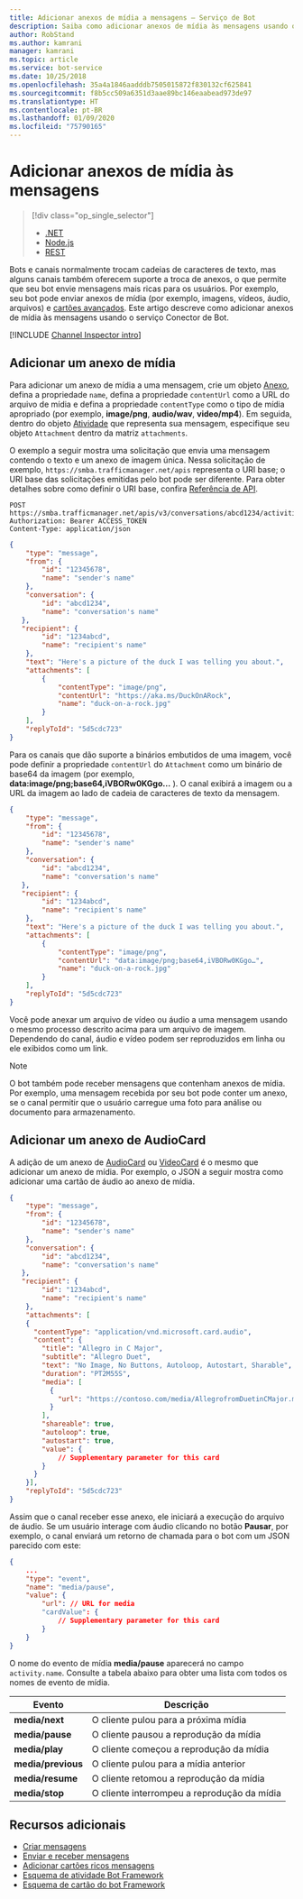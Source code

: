 ```yaml
---
title: Adicionar anexos de mídia a mensagens – Serviço de Bot
description: Saiba como adicionar anexos de mídia às mensagens usando o serviço Conector de Bot.
author: RobStand
ms.author: kamrani
manager: kamrani
ms.topic: article
ms.service: bot-service
ms.date: 10/25/2018
ms.openlocfilehash: 35a4a1846aadddb7505015872f830132cf625841
ms.sourcegitcommit: f8b5cc509a6351d3aae89bc146eaabead973de97
ms.translationtype: HT
ms.contentlocale: pt-BR
ms.lasthandoff: 01/09/2020
ms.locfileid: "75790165"
---
```

# <a name="add-media-attachments-to-messages"></a>Adicionar anexos de mídia às mensagens
> [!div class="op_single_selector"]
> - [.NET](../dotnet/bot-builder-dotnet-add-media-attachments.md)
> - [Node.js](../nodejs/bot-builder-nodejs-send-receive-attachments.md)
> - [REST](../rest-api/bot-framework-rest-connector-add-media-attachments.md)

Bots e canais normalmente trocam cadeias de caracteres de texto, mas alguns canais também oferecem suporte a troca de anexos, o que permite que seu bot envie mensagens mais ricas para os usuários. Por exemplo, seu bot pode enviar anexos de mídia (por exemplo, imagens, vídeos, áudio, arquivos) e [cartões avançados](bot-framework-rest-connector-add-rich-cards.md). Este artigo descreve como adicionar anexos de mídia às mensagens usando o serviço Conector de Bot.

[!INCLUDE [Channel Inspector intro](~/includes/snippet-channel-inspector.md)]

## <a name="add-a-media-attachment"></a>Adicionar um anexo de mídia  

Para adicionar um anexo de mídia a uma mensagem, crie um objeto [Anexo][], defina a propriedade `name`, defina a propriedade `contentUrl` como a URL do arquivo de mídia e defina a propriedade `contentType` como o tipo de mídia apropriado (por exemplo, **image/png**, **audio/wav**, **video/mp4**). Em seguida, dentro do objeto [Atividade][] que representa sua mensagem, especifique seu objeto `Attachment` dentro da matriz `attachments`.

O exemplo a seguir mostra uma solicitação que envia uma mensagem contendo o texto e um anexo de imagem única. Nessa solicitação de exemplo, `https://smba.trafficmanager.net/apis` representa o URI base; o URI base das solicitações emitidas pelo bot pode ser diferente. Para obter detalhes sobre como definir o URI base, confira [Referência de API](bot-framework-rest-connector-api-reference.md#base-uri).

```http
POST https://smba.trafficmanager.net/apis/v3/conversations/abcd1234/activities/5d5cdc723
Authorization: Bearer ACCESS_TOKEN
Content-Type: application/json
```

```json
{
    "type": "message",
    "from": {
        "id": "12345678",
        "name": "sender's name"
    },
    "conversation": {
        "id": "abcd1234",
        "name": "conversation's name"
   },
   "recipient": {
        "id": "1234abcd",
        "name": "recipient's name"
    },
    "text": "Here's a picture of the duck I was telling you about.",
    "attachments": [
        {
            "contentType": "image/png",
            "contentUrl": "https://aka.ms/DuckOnARock",
            "name": "duck-on-a-rock.jpg"
        }
    ],
    "replyToId": "5d5cdc723"
}
```

Para os canais que dão suporte a binários embutidos de uma imagem, você pode definir a propriedade `contentUrl` do `Attachment` como um binário de base64 da imagem (por exemplo, **data:image/png;base64,iVBORw0KGgo…** ). O canal exibirá a imagem ou a URL da imagem ao lado de cadeia de caracteres de texto da mensagem.

```json
{
    "type": "message",
    "from": {
        "id": "12345678",
        "name": "sender's name"
    },
    "conversation": {
        "id": "abcd1234",
        "name": "conversation's name"
   },
   "recipient": {
        "id": "1234abcd",
        "name": "recipient's name"
    },
    "text": "Here's a picture of the duck I was telling you about.",
    "attachments": [
        {
            "contentType": "image/png",
            "contentUrl": "data:image/png;base64,iVBORw0KGgo…",
            "name": "duck-on-a-rock.jpg"
        }
    ],
    "replyToId": "5d5cdc723"
}
```

Você pode anexar um arquivo de vídeo ou áudio a uma mensagem usando o mesmo processo descrito acima para um arquivo de imagem. Dependendo do canal, áudio e vídeo podem ser reproduzidos em linha ou ele exibidos como um link.

> [!NOTE] 
> O bot também pode receber mensagens que contenham anexos de mídia.
> Por exemplo, uma mensagem recebida por seu bot pode conter um anexo, se o canal permitir que o usuário carregue uma foto para análise ou documento para armazenamento.

## <a name="add-an-audiocard-attachment"></a>Adicionar um anexo de AudioCard

A adição de um anexo de [AudioCard][] ou [VideoCard][] é o mesmo que adicionar um anexo de mídia. Por exemplo, o JSON a seguir mostra como adicionar uma cartão de áudio ao anexo de mídia.

```json
{
    "type": "message",
    "from": {
        "id": "12345678",
        "name": "sender's name"
    },
    "conversation": {
        "id": "abcd1234",
        "name": "conversation's name"
   },
   "recipient": {
        "id": "1234abcd",
        "name": "recipient's name"
    },
    "attachments": [
    {
      "contentType": "application/vnd.microsoft.card.audio",
      "content": {
        "title": "Allegro in C Major",
        "subtitle": "Allegro Duet",
        "text": "No Image, No Buttons, Autoloop, Autostart, Sharable",
        "duration": "PT2M55S",
        "media": [
          {
            "url": "https://contoso.com/media/AllegrofromDuetinCMajor.mp3"
          }
        ],
        "shareable": true,
        "autoloop": true,
        "autostart": true,
        "value": {
            // Supplementary parameter for this card
        }
      }
    }],
    "replyToId": "5d5cdc723"
}
```

Assim que o canal receber esse anexo, ele iniciará a execução do arquivo de áudio. Se um usuário interage com áudio clicando no botão **Pausar**, por exemplo, o canal enviará um retorno de chamada para o bot com um JSON parecido com este:

```json
{
    ...
    "type": "event",
    "name": "media/pause",
    "value": {
        "url": // URL for media
        "cardValue": {
            // Supplementary parameter for this card
        }
    }
}
```

O nome do evento de mídia **media/pause** aparecerá no campo `activity.name`. Consulte a tabela abaixo para obter uma lista com todos os nomes de evento de mídia.

| Evento | Descrição |
| ---- | ---- |
| **media/next** | O cliente pulou para a próxima mídia |
| **media/pause** | O cliente pausou a reprodução da mídia |
| **media/play** | O cliente começou a reprodução da mídia |
| **media/previous** | O cliente pulou para a mídia anterior |
| **media/resume** | O cliente retomou a reprodução da mídia |
| **media/stop** | O cliente interrompeu a reprodução da mídia |

## <a name="additional-resources"></a>Recursos adicionais

- [Criar mensagens](bot-framework-rest-connector-create-messages.md)
- [Enviar e receber mensagens](bot-framework-rest-connector-send-and-receive-messages.md)
- [Adicionar cartões ricos mensagens](bot-framework-rest-connector-add-rich-cards.md)
- [Esquema de atividade Bot Framework](https://aka.ms/botSpecs-activitySchema)
- [Esquema de cartão do bot Framework](https://aka.ms/botSpecs-cardSchema)

[Atividade]: bot-framework-rest-connector-api-reference.md#activity-object
[Anexo]: bot-framework-rest-connector-api-reference.md#attachment-object
[AudioCard]: bot-framework-rest-connector-api-reference.md#audiocard-object
[VideoCard]: bot-framework-rest-connector-api-reference.md#videocard-object

